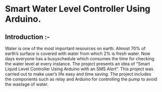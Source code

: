 # Smart Water Level Controller Using Arduino.
## Introduction :- 
Water is one of the most important resources on earth. Almost 70% of earth’s surface is covered with water from which 2% is fresh water. Now days everyone has a busyschedule which consumes the time for checking the water level at every instance. The project presents an idea of “Smart Liquid Level Controller Using Arduino with an SMS Alert”. This project was carried out to make user’s life easy and time saving. The project includes the components such as relay and Arduino for controlling the pump to avoid the wastage of water. 
